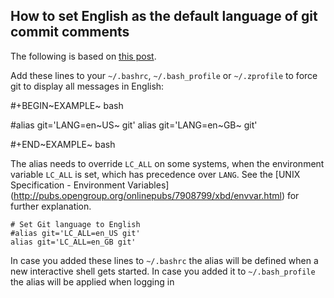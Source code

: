 How to set English as the default language of git commit comments
-----------------------------------------------------------------

The following is based on [this
post](https://stackoverflow.com/a/10872202).

Add these lines to your `~/.bashrc`, `~/.bash_profile` or `~/.zprofile`
to force git to display all messages in English:

\#+BEGIN~EXAMPLE~ bash

\#alias git=\'LANG=en~US~ git\' alias git=\'LANG=en~GB~ git\'

\#+END~EXAMPLE~ bash

The alias needs to override `LC_ALL` on some systems, when the
environment variable `LC_ALL` is set, which has precedence over `LANG`.
See the \[UNIX Specification - Environment
Variables\](<http://pubs.opengroup.org/onlinepubs/7908799/xbd/envvar.html>)
for further explanation.

``` {.example}
# Set Git language to English
#alias git='LC_ALL=en_US git'
alias git='LC_ALL=en_GB git'
```

In case you added these lines to `~/.bashrc` the alias will be defined
when a new interactive shell gets started. In case you added it to
`~/.bash_profile` the alias will be applied when logging in
